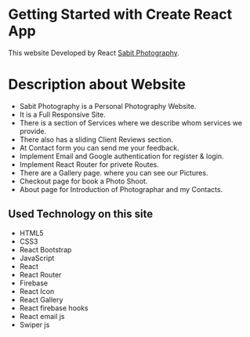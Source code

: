 # Getting Started with Create React App

This website Developed by React [Sabit Photography](https://github.com/facebook/create-react-app).

# Description about Website
* Sabit Photography is  a Personal Photography Website.
* It is a Full Responsive Site.
* There is a section of Services where we describe whom services we provide.
* There also has a sliding Client Reviews section.
* At Contact form you can send me your feedback.
* Implement Email and Google authentication for register & login.
* Implement React Router for privete Routes.
* There are a Gallery page. where you can see our Pictures.
* Checkout page for book a Photo Shoot.
* About page for Introduction of Photographar and my Contacts.

## Used Technology on this site
* HTML5
* CSS3
* React Bootstrap
* JavaScript
* React
* React Router
* Firebase
* React Icon
* React Gallery
* React firebase hooks
* React email js
* Swiper js


